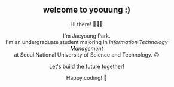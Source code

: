 <div align="center">


## welcome to yoouung   :)

Hi there! 🙋🏻‍♀️

I'm Jaeyoung Park.  
I'm an undergraduate student majoring in _Information Technology Management_   
at Seoul National University of Science and Technology. 🙃

Let's build the future together!

Happy coding! 🚀

</div>

